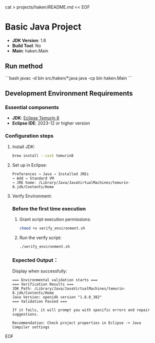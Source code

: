 cat > projects/haken/README.md << EOF
# Basic Java Project

- **JDK Version**: 1.8
- **Build Tool**: No
- **Main**: haken.Main

## Run method
\`\`\`bash
javac -d bin src/haken/*.java
java -cp bin haken.Main
\`\`\`

## Development Environment Requirements

### Essential components
- **JDK**: [Eclipse Temurin 8](https://adoptium.net/temurin/releases/?version=8)
- **Eclipse IDE**: 2023-12 or higher version

### Configuration steps
1. Install JDK:
   ```bash
   brew install --cask temurin8
   ```

2. Set up in Eclipse:
   ```
   Preferences → Java → Installed JREs
   → Add → Standard VM
   → JRE home: /Library/Java/JavaVirtualMachines/temurin-8.jdk/Contents/Home
   ```

3. Verify Environment:
   ### Before the first time execution
   1. Grant script execution permissions:
      ```bash
      chmod +x verify_environment.sh
      ```
   2. Run the verify script:
      ```bash
      ./verify_environment.sh
      ```
   ### Expected Output：
   Display when successfully:
   ```	
   === Environmental validation starts ===
   === Verification Results ===
   JDK Path: /Library/Java/JavaVirtualMachines/temurin-8.jdk/Contents/Home
   Java Version: openjdk version "1.8.0_382"
   === Validation Passed ===
   
   If it fails, it will prompt you with specific errors and repair suggestions.

   Recommendation: Check project properties in Eclipse -> Java Compiler settings
EOF
